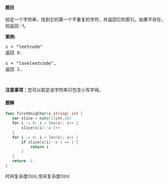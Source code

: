 #### 题目
<p>给定一个字符串，找到它的第一个不重复的字符，并返回它的索引。如果不存在，则返回 -1。</p>

<p><strong>案例:</strong></p>

<pre>
s = &quot;leetcode&quot;
返回 0.

s = &quot;loveleetcode&quot;,
返回 2.
</pre>

<p>&nbsp;</p>

<p><strong>注意事项：</strong>您可以假定该字符串只包含小写字母。</p>


 #### 题解
 ```go
func firstUniqChar(s string) int {
	var slice = make([]int,26)
	for i := 0; i < len(s); i++ {
		slice[s[i]-'a']++
	}
	for i := 0; i < len(s); i++ {
		if slice[s[i]-'a'] == 1 {
			return i
		}
	}
	return -1
}
```
 时间复杂度O(n),空间复杂度O(n)